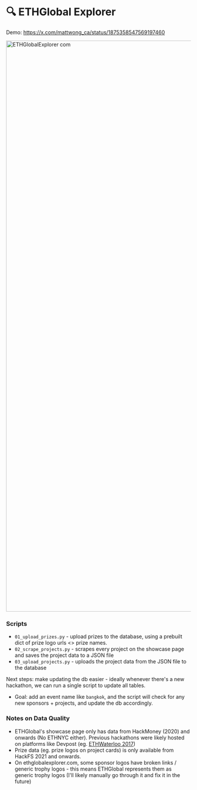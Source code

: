 # 🔍 ETHGlobal Explorer

Demo: https://x.com/mattwong_ca/status/1875358547569197460

<img width="1552" alt="ETHGlobalExplorer com" src="https://github.com/user-attachments/assets/a29d841a-40b0-4cdf-90a1-5b4cf35f973f" />

### Scripts

- `01_upload_prizes.py` - upload prizes to the database, using a prebuilt dict of prize logo urls <> prize names.
- `02_scrape_projects.py` - scrapes every project on the showcase page and saves the project data to a JSON file
- `03_upload_projects.py` - uploads the project data from the JSON file to the database

Next steps: make updating the db easier - ideally whenever there's a new hackathon, we can run a single script to update all tables. 

- Goal: add an event name like `bangkok`, and the script will check for any new sponsors + projects, and update the db accordingly. 

### Notes on Data Quality
- ETHGlobal's showcase page only has data from HackMoney (2020) and onwards (No ETHNYC either). Previous hackathons were likely hosted on platforms like Devpost (eg. [ETHWaterloo 2017](https://ethwaterloo.devpost.com/))
- Prize data (eg. prize logos on project cards) is only available from HackFS 2021 and onwards. 
- On ethglobalexplorer.com, some sponsor logos have broken links / generic trophy logos - this means ETHGlobal represents them as generic trophy logos (I'll likely manually go through it and fix it in the future)

